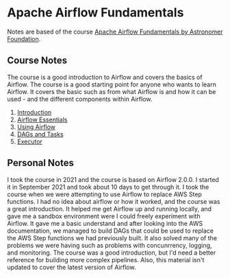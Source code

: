 # Apache Airflow Fundamentals

Notes are based of the course [Apache Airflow Fundamentals by Astronomer Foundation](https://academy.astronomer.io/astronomer-certification-apache-airflow-fundamentals-preparation). 

## Course Notes

The course is a good introduction to Airflow and covers the basics of Airflow. The course is a good starting point for anyone who wants to learn Airflow. It covers the basic such as from what Airflow is and how it can be used - and the different components within Airflow.

1. [Introduction](https://github.com/gustavom2998/engineering_notes/blob/main/courses/airflow_fundamentals/1_introduction.md)
2. [Airflow Essentials](https://github.com/gustavom2998/engineering_notes/blob/main/courses/airflow_fundamentals/2_airflow_essentials.md)
3. [Using Airflow](https://github.com/gustavom2998/engineering_notes/blob/main/courses/airflow_fundamentals/3_using_airflow.md)
4. [DAGs and Tasks](https://github.com/gustavom2998/engineering_notes/blob/main/courses/airflow_fundamentals/4_dags_and_tasks.md)
5. [Executor](https://github.com/gustavom2998/engineering_notes/blob/main/courses/airflow_fundamentals/5_executor.md)

## Personal Notes

I took the course in 2021 and the course is based on Airflow 2.0.0. I started it in September 2021 and took about 10 days to get through it. I took the course when we were attempting to use Airflow to replace AWS Step functions. I had no idea about airflow or how it worked, and the course was a great introduction. It helped me get Airflow up and running locally, and gave me a sandbox environment were I could freely experiment with Airflow. It gave me a basic understand and after looking into the AWS documentation, we managed to build DAGs that could be used to replace the AWS Step functions we had previously built. It also solved many of the problems we were having such as problems with concunrrency, logging, and monitoring. The course was a good introduction, but I'd need a better reference for building more complex pipelines. Also, this material isn't updated to cover the latest version of Airflow. 